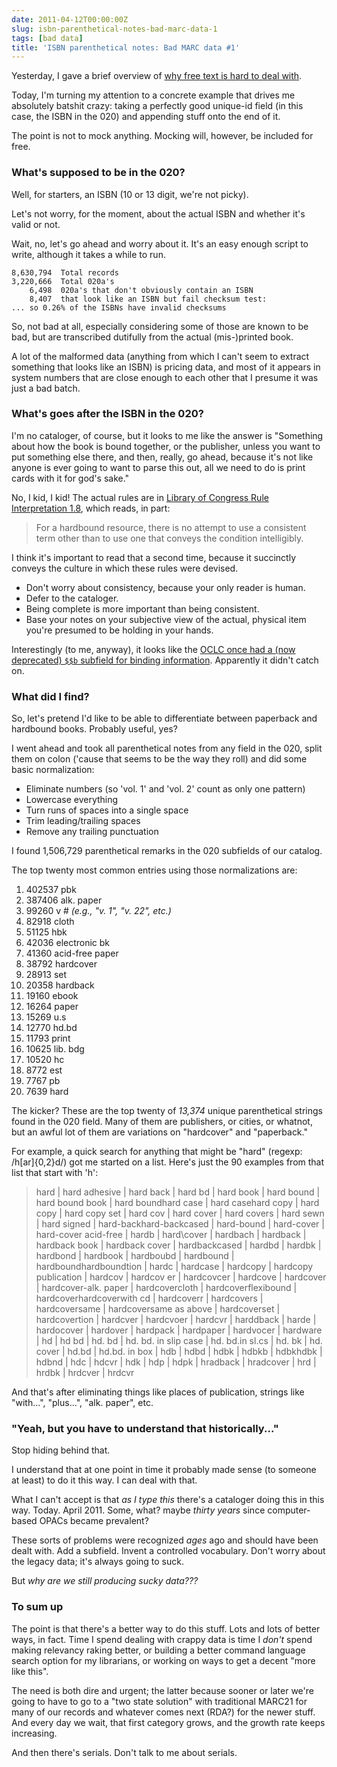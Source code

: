 ```yaml
---
date: 2011-04-12T00:00:00Z
slug: isbn-parenthetical-notes-bad-marc-data-1
tags: [bad data]
title: 'ISBN parenthetical notes: Bad MARC data #1'
---
```


Yesterday, I gave a brief overview of [why free text is hard to deal with](http://robotlibrarian.billdueber.com/why-programmers-hate-free-text-in-marc-records/).

Today, I'm turning my attention to a concrete example that drives me absolutely batshit crazy: taking a perfectly good unique-id field (in this case, the ISBN in the 020) and appending stuff onto the end of it.

The point is not to mock anything. Mocking will, however, be included for free.

### What's supposed to be in the 020?

Well, for starters, an ISBN (10 or 13 digit, we're not picky).

Let's not worry, for the moment, about the actual ISBN and whether it's valid or not.

Wait, no, let's go ahead and worry about it. It's an easy enough script to write, although it takes a while to run.

    8,630,794  Total records
    3,220,666  Total 020a's
        6,498  020a's that don't obviously contain an ISBN
        8,407  that look like an ISBN but fail checksum test:
    ... so 0.26% of the ISBNs have invalid checksums

So, not bad at all, especially considering some of those are known to be bad, but are transcribed dutifully from the actual (mis-)printed book.

A lot of the malformed data (anything from which I can't seem to extract something that looks like an ISBN) is pricing data, and most of it appears in system numbers that are close enough to each other that I presume it was just a bad batch.

### What's goes after the ISBN in the 020?

I'm no cataloger, of course, but it looks to me like the answer is "Something about how the book is bound together, or the publisher, unless you want to put something else there, and then, really, go ahead, because it's not like anyone is ever going to want to parse this out, all we need to do is print cards with it for god's sake."

No, I kid, I kid! The actual rules are in [Library of Congress Rule Interpretation 1.8](http://sites.google.com/site/opencatalogingrules/aacr2-chapter-1/1-8-standard-number-and-terms-of-availability-area), which reads, in part:

> For a hardbound resource, there is no attempt to use a consistent term other than to use one that conveys the condition intelligibly.

I think it's important to read that a second time, because it succinctly conveys the culture in which these rules were devised.

* Don't worry about consistency, because your only reader is human.
* Defer to the cataloger.
* Being complete is more important than being consistent.
* Base your notes on your subjective view of the actual, physical item you're presumed to be holding in your hands.

Interestingly (to me, anyway), it looks like the [OCLC once had a (now deprecated) `$$b` subfield for binding information](http://www.oclc.org/bibformats/en/0xx/020.shtm). Apparently it didn't catch on.

### What did I find?

So, let's pretend I'd like to be able to differentiate between paperback and hardbound books. Probably useful, yes?

I went ahead and took all parenthetical notes from any field in the 020, split them on colon ('cause that seems to be the way they roll) and did some basic normalization:

* Eliminate numbers (so 'vol. 1' and 'vol. 2' count as only one pattern)
* Lowercase everything
* Turn runs of spaces into a single space
* Trim leading/trailing spaces
* Remove any trailing punctuation

I found 1,506,729 parenthetical remarks in the 020 subfields of our catalog.

The top twenty most common entries using those normalizations are:

1. 402537 pbk
2. 387406 alk. paper
3.  99260 v  # _(e.g., "v. 1", "v. 22", etc.)_
4.  82918 cloth
5.  51125 hbk
6.  42036 electronic bk
7.  41360 acid-free paper
8.  38792 hardcover
9.  28913 set
10.  20358 hardback
11.  19160 ebook
12.  16264 paper
13.  15269 u.s
14.  12770 hd.bd
15.  11793 print
16.  10625 lib. bdg
17.  10520 hc
18.   8772 est
19.   7767 pb
20.   7639 hard

The kicker? These are the top twenty of _13,374_ unique parenthetical strings found in the 020 field. Many of them are publishers, or cities, or whatnot, but an awful lot of them are variations on "hardcover" and "paperback."

For example, a quick search for anything that might be "hard" (regexp: /h[ar]{0,2}d/) got me started on a list. Here's just the 90 examples from that list that start with 'h':

> hard \| hard adhesive \| hard back \| hard bd \| hard book \| hard bound \| hard bound book \| hard boundhard case \| hard casehard copy \| hard copy \| hard copy set \| hard cov \| hard cover \| hard covers \| hard sewn \| hard signed \| hard-backhard-backcased \| hard-bound \| hard-cover \| hard-cover acid-free \| hardb \| hard\cover \| hardbach \| hardback \| hardback book \| hardback cover \|  hardbackcased \| hardbd \| hardbk \| hardbond \| hardbook \| hardboubd \| hardbound \| hardboundhardboundtion \| hardc \| hardcase \| hardcopy \| hardcopy publication \| hardcov \| hardcov er \| hardcovcer \| hardcove \| hardcover \| hardcover-alk. paper \| hardcovercloth \| hardcoverflexibound \| hardcoverhardcoverwith cd \| hardcoverr \| hardcovers \| hardcoversame \| hardcoversame as above \| hardcoverset \| hardcovertion \| hardcver \| hardcvoer \| hardcvr \| harddback \| harde \| hardocover \| hardover \| hardpack \| hardpaper \| hardvocer \| hardware \| hd \| hd bd \| hd. bd \| hd. bd. in slip case \| hd. bd.in sl.cs \| hd. bk \| hd. cover \| hd.bd \| hd.bd. in box \| hdb \| hdbd \| hdbk \| hdbkb \| hdbkhdbk \| hdbnd \| hdc \| hdcvr \| hdk \| hdp \| hdpk \| hradback \| hradcover \| hrd \| hrdbk \| hrdcver \| hrdcvr

And that's after eliminating things like places of publication, strings like  "with...", "plus...", "alk. paper", etc.

### "Yeah, but you have to understand that historically..."

Stop hiding behind that.

I understand that at one point in time it probably made sense (to someone at least) to do it this way. I can deal with that.

What I can't accept is that _as I type this_ there's a cataloger doing this in this way. Today. April 2011. Some, what? maybe _thirty years_ since computer-based OPACs became prevalent?

These sorts of problems were recognized _ages_ ago and should have been dealt with. Add a subfield. Invent a controlled vocabulary. Don't worry about the legacy data; it's always going to suck.

But _why are we still producing sucky data???_

### To sum up

The point is that there's a better way to do this stuff. Lots and lots of better ways, in fact. Time I spend dealing with crappy data is time I _don't_ spend making relevancy raking better, or building a better command language search option for my librarians, or working on ways to get a decent "more like this".

The need is both dire and urgent; the latter because sooner or later we're going to have to go to a "two state solution" with traditional MARC21 for many of our records and whatever comes next (RDA?) for the newer stuff. And every day we wait, that first category grows, and the growth rate keeps increasing.

And then there's serials. Don't talk to me about serials.
